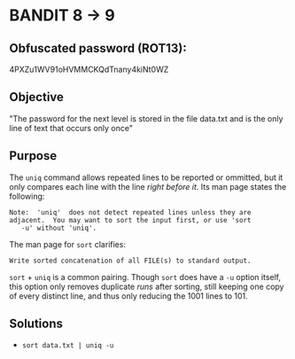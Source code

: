 # BANDIT 8 -> 9

## Obfuscated password (ROT13): 

4PXZu1WV91oHVMMCKQdTnany4kiNt0WZ

## Objective
	
"The password for the next level is stored in the file data.txt and is the only line of text that occurs only once"

## Purpose

The `uniq` command allows repeated lines to be reported or ommitted, but it only compares each line with the line *right before it*. Its man page states the following:

<premarkdown>

	Note:  'uniq'  does not detect repeated lines unless they are adjacent.  You may want to sort the input first, or use 'sort
       -u' without 'uniq'.

</pre>

The man page for `sort` clarifies:

<premarkdown>

	Write sorted concatenation of all FILE(s) to standard output. 

</pre>

`sort` + `uniq` is a common pairing. Though `sort` does have a `-u` option itself, this option only removes duplicate *runs* after sorting, still keeping one copy of every distinct line, and thus only reducing the 1001 lines to 101. 

## Solutions

- `sort data.txt | uniq -u`